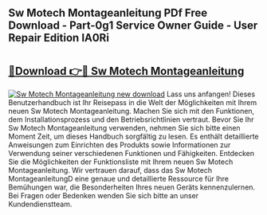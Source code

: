 ## Sw Motech Montageanleitung PDf Free Download - Part-0g1 Service Owner Guide - User Repair Edition IA0Ri

# <h2><a href="http://df8y7w.blite.top/?on=Sw+Motech+Montageanleitung">🔗Download 👉🔴 Sw Motech Montageanleitung</a></h2>

[![Sw Motech Montageanleitung new download](https://i.imgur.com/lujVjoI.png)](http://df8y7w.blite.top/?on=Sw+Motech+Montageanleitung)
Lass uns anfangen! Dieses Benutzerhandbuch ist Ihr Reisepass in die Welt der Möglichkeiten mit Ihrem neuen Sw Motech Montageanleitung. Machen Sie sich mit den Funktionen, dem Installationsprozess und den Betriebsrichtlinien vertraut. Bevor Sie Ihr Sw Motech Montageanleitung verwenden, nehmen Sie sich bitte einen Moment Zeit, um dieses Handbuch sorgfältig zu lesen. Es enthält detaillierte Anweisungen zum Einrichten des Produkts sowie Informationen zur Verwendung seiner verschiedenen Funktionen und Fähigkeiten. Entdecken Sie die Möglichkeiten der Funktionsliste mit Ihrem neuen Sw Motech Montageanleitung. Wir vertrauen darauf, dass das Sw Motech MontageanleitungD eine genaue und detaillierte Ressource für Ihre Bemühungen war, die Besonderheiten Ihres neuen Geräts kennenzulernen. Bei Fragen oder Bedenken wenden Sie sich bitte an unser Kundendienstteam.
